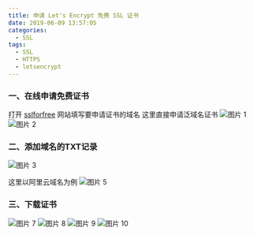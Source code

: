 ```yaml
---
title: 申请 Let's Encrypt 免费 SSL 证书
date: 2019-06-09 13:57:05
categories:
  - SSL
tags:
  - SSL
  - HTTPS
  - letsencrypt
---
```


<!--more-->

### 一、在线申请免费证书

打开 [sslforfree](https://www.sslforfree.com/) 网站填写要申请证书的域名
这里直接申请泛域名证书
![图片 1](1.png)
![图片 2](2.png)

### 二、添加域名的TXT记录
![图片 3](3.png)

这里以阿里云域名为例
![图片 5](5.png)

### 三、下载证书

![图片 7](7.png)
![图片 8](8.png)
![图片 9](9.png)
![图片 10](10.png)
